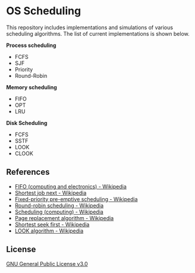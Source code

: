 # OS Scheduling
This repository includes implementations and simulations
of various scheduling algorithms. The list of current implementations is shown below.

**Process scheduling**
* FCFS
* SJF
* Priority
* Round-Robin

**Memory scheduling**
* FIFO
* OPT
* LRU

**Disk Scheduling**
* FCFS
* SSTF
* LOOK
* CLOOK

## References
* [FIFO (computing and electronics) - Wikipedia](https://en.wikipedia.org/wiki/FIFO_(computing_and_electronics))
* [Shortest job next - Wikipedia](https://en.wikipedia.org/wiki/Shortest_job_next)
* [Fixed-priority pre-emptive scheduling - Wikipedia](https://en.wikipedia.org/wiki/Fixed-priority_pre-emptive_scheduling)
* [Round-robin scheduling - Wikipedia](https://en.wikipedia.org/wiki/Round-robin_scheduling)
* [Scheduling (computing) - Wikipedia](https://en.wikipedia.org/wiki/Scheduling_(computing))
* [Page replacement algorithm - Wikipedia](https://en.wikipedia.org/wiki/Page_replacement_algorithm#Least_recently_used)
* [Shortest seek first - Wikipedia](https://en.wikipedia.org/wiki/Shortest_seek_first)
* [LOOK algorithm - Wikipedia](https://en.wikipedia.org/wiki/LOOK_algorithm)

## License
[GNU General Public License v3.0](LICENSE)
